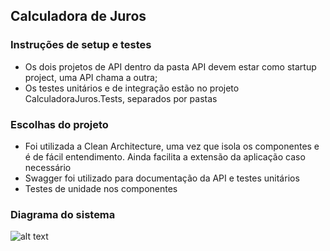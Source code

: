 ## Calculadora de Juros 

### Instruções de setup e testes
- Os dois projetos de API dentro da pasta API devem estar como startup project, uma API chama a outra;
- Os testes unitários e de integração estão no projeto CalculadoraJuros.Tests, separados por pastas

### Escolhas do projeto
- Foi utilizada a Clean Architecture, uma vez que isola os componentes e é de fácil entendimento. Ainda facilita a extensão da aplicação caso necessário
- Swagger foi utilizado para documentação da API e testes unitários
- Testes de unidade nos componentes

### Diagrama do sistema
![alt text](https://i.imgur.com/8hn6AXo.png)
